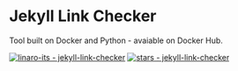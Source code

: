 # Jekyll Link Checker

Tool built on Docker and Python - avaiable on Docker Hub.

[![linaro-its - jekyll-link-checker](https://img.shields.io/static/v1?label=linaro-its&message=jekyll-link-checker&color=blue&logo=github)](https://github.com/linaro-its/jekyll-link-checker)
[![stars - jekyll-link-checker](https://img.shields.io/github/stars/linaro-its/jekyll-link-checker?style=social)](https://github.com/linaro-its/jekyll-link-checker)
